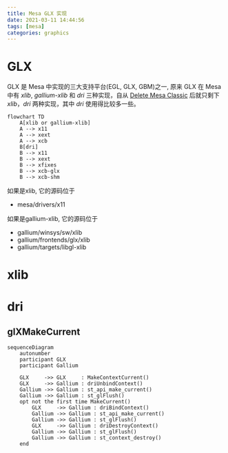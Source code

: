 ```yaml
---
title: Mesa GLX 实现
date: 2021-03-11 14:44:56
tags: [mesa]
categories: graphics
---
```


# GLX

GLX 是 Mesa 中实现的三大支持平台(EGL, GLX, GBM)之一, 原来 GLX 在 Mesa 中有 *xlib*, *gallium-xlib* 和 *dri* 三种实现，自从 [Delete Mesa Classic](https://gitlab.freedesktop.org/mesa/mesa/-/merge_requests/10153) 后就只剩下 *xlib*，*dri* 两种实现，其中 *dri* 使用得比较多一些。

<!--more-->

```mermaid
flowchart TD
    A[xlib or gallium-xlib]
    A --> x11
    A --> xext
    A --> xcb
    B[dri]
    B --> x11
    B --> xext
    B --> xfixes
    B --> xcb-glx
    B --> xcb-shm
```

如果是xlib, 它的源码位于
- mesa/drivers/x11 

如果是gallium-xlib, 它的源码位于
- gallium/winsys/sw/xlib
- gallium/frontends/glx/xlib
- gallium/targets/libgl-xlib

# xlib

# dri

## glXMakeCurrent

```mermaid
sequenceDiagram
    autonumber
    participant GLX
    participant Gallium

    GLX     ->> GLX     : MakeContextCurrent()
    GLX     ->> Gallium : driUnbindContext()
    Gallium ->> Gallium : st_api_make_current()
    Gallium ->> Gallium : st_glFlush()
    opt not the first time MakeCurrent()
        GLX     ->> Gallium : driBindContext()
        Gallium ->> Gallium : st_api_make_current()
        Gallium ->> Gallium : st_glFlush()
        GLX     ->> Gallium : driDestroyContext()
        Gallium ->> Gallium : st_glFlush()
        Gallium ->> Gallium : st_context_destroy()
    end
```